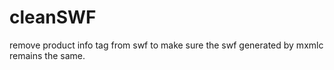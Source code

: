 cleanSWF
========

remove product info tag from swf to make sure the swf generated by mxmlc remains the same.